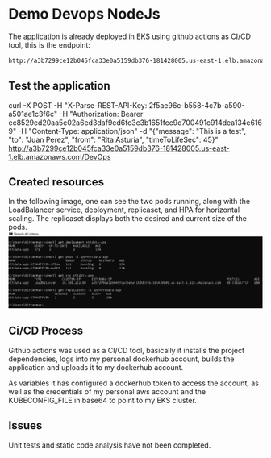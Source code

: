# Demo Devops NodeJs

The application is already deployed in EKS using github actions as CI/CD tool, this is the endpoint:

```bash
http://a3b7299ce12b045fca33e0a5159db376-181428005.us-east-1.elb.amazonaws.com/devops/
```
## Test the application
curl -X POST -H "X-Parse-REST-API-Key: 2f5ae96c-b558-4c7b-a590-a501ae1c3f6c" -H "Authorization: Bearer ec8529cd20aa5e02a6ed3daf9ed6fc3c3b1651fcc9d700491c914dea134e6169" -H "Content-Type: application/json" -d "{\"message\": \"This is a test\", \"to\": \"Juan Perez\", \"from\": \"Rita Asturia\", \"timeToLifeSec\": 45}" http://a3b7299ce12b045fca33e0a5159db376-181428005.us-east-1.elb.amazonaws.com/DevOps

## Created resources

In the following image, one can see the two pods running, along with the LoadBalancer service, deployment, replicaset, and HPA for horizontal scaling. The replicaset displays both the desired and current size of the pods.
<img src="./inform/resourcescreated.png" alt="Alt text" title="Optional title">

## Ci/CD Process
Github actions was used as a CI/CD tool, basically it installs the project dependencies, logs into my personal dockerhub account, builds the application and uploads it to my dockerhub account.

As variables it has configured a dockerhub token to access the account, as well as the credentials of my personal aws account and the KUBECONFIG_FILE in base64 to point to my EKS cluster.

## Issues
Unit tests and static code analysis have not been completed.